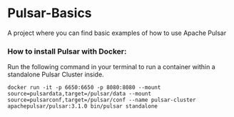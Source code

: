 # Pulsar-Basics

A project where you can find basic examples of how to use Apache Pulsar

### How to install Pulsar with Docker:

Run the following command in your terminal to run a container within a standalone Pulsar Cluster inside.

`docker run -it -p 6650:6650 -p 8080:8080 --mount source=pulsardata,target=/pulsar/data --mount source=pulsarconf,target=/pulsar/conf --name pulsar-cluster apachepulsar/pulsar:3.1.0 bin/pulsar standalone`